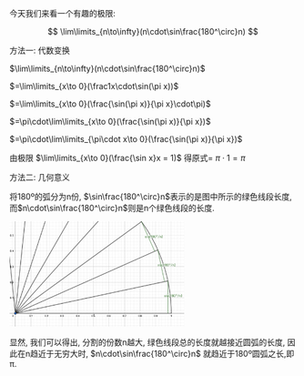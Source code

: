 今天我们来看一个有趣的极限:
<script 
  src="https://cdn.bootcss.com/mathjax/2.7.5/MathJax.js?config=TeX-MML-AM_CHTML"></script>
$$ \lim\limits_{n\to\infty}(n\cdot\sin\frac{180^\circ}n) $$

方法一: 代数变换

 $\lim\limits_{n\to\infty}(n\cdot\sin\frac{180^\circ}n)$

 $=\lim\limits_{x\to 0}(\frac1x\cdot\sin(\pi x))$

 $=\lim\limits_{x\to 0}(\frac{\sin(\pi x)}{\pi x}\cdot\pi)$

 $=\pi\cdot\lim\limits_{x\to 0}(\frac{\sin(\pi x)}{\pi x})$
 
 $=\pi\cdot\lim\limits_{\pi\cdot x\to 0}(\frac{\sin(\pi x)}{\pi x})$

由极限 $\lim\limits_{x\to 0}(\frac{\sin x}x = 1)$ 得原式= $\pi\cdot1=\pi$ 

方法二: 几何意义

将180º的弧分为n份, $\sin\frac{180^\circ}n$表示的是图中所示的绿色线段长度, 而$n\cdot\sin\frac{180^\circ}n$则是n个绿色线段的长度.

<img src="../img/day15/Screen Shot 5780-11-29 at 23.46.15.png" alt="Screen Shot 5780-11-29 at 23.46.15" style="zoom:30%;" />

显然, 我们可以得出, 分割的份数n越大, 绿色线段总的长度就越接近圆弧的长度, 因此在n趋近于无穷大时, $n\cdot\sin\frac{180^\circ}n$ 就趋近于180º圆弧之长,即π. 
